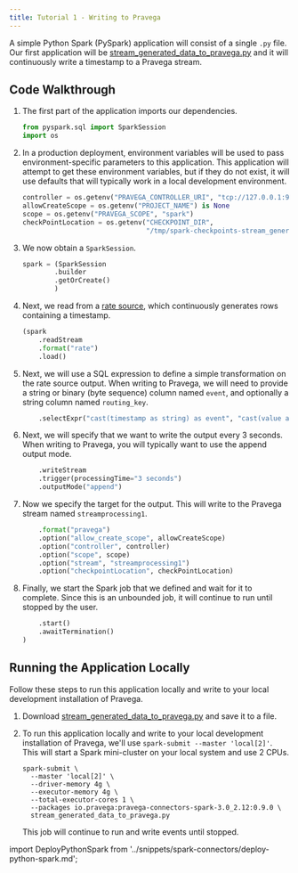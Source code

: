 ```yaml
---
title: Tutorial 1 - Writing to Pravega
---
```


<!--
Copyright (c) Dell Inc., or its subsidiaries. All Rights Reserved.
Licensed under the Apache License, Version 2.0 (the "License");
you may not use this file except in compliance with the License.
You may obtain a copy of the License at
    http://www.apache.org/licenses/LICENSE-2.0
-->

A simple Python Spark (PySpark) application will consist of a single `.py` file. Our first application will be [stream_generated_data_to_pravega.py](https://github.com/pravega/pravega-samples/blob/spark-connector-examples/spark-connector-examples/src/main/python/stream_generated_data_to_pravega.py) and it will continuously write a timestamp to a Pravega stream.

## Code Walkthrough

1. The first part of the application imports our dependencies.

    ```python title="stream_generated_data_to_pravega.py"
    from pyspark.sql import SparkSession
    import os
    ```

2. In a production deployment, environment variables will be used to pass environment-specific parameters to this application. This application will attempt to get these environment variables, but if they do not exist, it will use defaults that will typically work in a local development environment.

    ```python
    controller = os.getenv("PRAVEGA_CONTROLLER_URI", "tcp://127.0.0.1:9090")
    allowCreateScope = os.getenv("PROJECT_NAME") is None
    scope = os.getenv("PRAVEGA_SCOPE", "spark")
    checkPointLocation = os.getenv("CHECKPOINT_DIR",
                                   "/tmp/spark-checkpoints-stream_generated_data_to_pravega")
    ```

3. We now obtain a `SparkSession`.

    ```python
    spark = (SparkSession
            .builder
            .getOrCreate()
            )
    ```

4. Next, we read from a [rate source](https://spark.apache.org/docs/latest/structured-streaming-programming-guide.html#creating-streaming-dataframes-and-streaming-datasets), which continuously generates rows containing a timestamp.

    ```python
    (spark
        .readStream
        .format("rate")
        .load()
    ```

5. Next, we will use a SQL expression to define a simple transformation on the rate source output. When writing to Pravega, we will need to provide a string or binary (byte sequence) column named `event`, and optionally a string column named `routing_key`.

    ```python
        .selectExpr("cast(timestamp as string) as event", "cast(value as string) as routing_key")
    ```

6. Next, we will specify that we want to write the output every 3 seconds. When writing to Pravega, you will typically want to use the append output mode.

    ```python
        .writeStream
        .trigger(processingTime="3 seconds")
        .outputMode("append")
    ```

7. Now we specify the target for the output. This will write to the Pravega stream named `streamprocessing1`.

    ```python
        .format("pravega")
        .option("allow_create_scope", allowCreateScope)
        .option("controller", controller)
        .option("scope", scope)
        .option("stream", "streamprocessing1")
        .option("checkpointLocation", checkPointLocation)
    ```

8. Finally, we start the Spark job that we defined and wait for it to complete. Since this is an unbounded job, it will continue to run until stopped by the user.

    ```python
        .start()
        .awaitTermination()
    )
    ```

## Running the Application Locally

Follow these steps to run this application locally and write to your local development installation of Pravega.

1. Download [stream_generated_data_to_pravega.py](https://github.com/pravega/pravega-samples/blob/spark-connector-examples/spark-connector-examples/src/main/python/stream_generated_data_to_pravega.py) and save it to a file.

2. To run this application locally and write to your local development installation of Pravega, we'll use `spark-submit --master 'local[2]'`. This will start a Spark mini-cluster on your local system and use 2 CPUs.

    ```shell
    spark-submit \
      --master 'local[2]' \
      --driver-memory 4g \
      --executor-memory 4g \
      --total-executor-cores 1 \
      --packages io.pravega:pravega-connectors-spark-3.0_2.12:0.9.0 \
      stream_generated_data_to_pravega.py
    ```

   This job will continue to run and write events until stopped.

import DeployPythonSpark from '../snippets/spark-connectors/deploy-python-spark.md';

<DeployPythonSpark />
